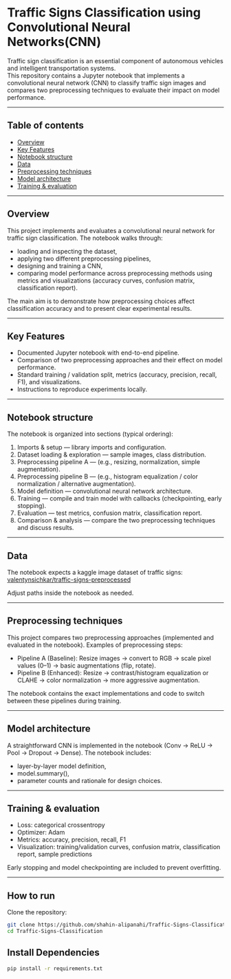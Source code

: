 # Traffic Signs Classification using Convolutional Neural Networks(CNN) 

Traffic sign classification is an essential component of autonomous vehicles and intelligent transportation systems.  
This repository contains a Jupyter notebook that implements a convolutional neural network (CNN) to classify traffic sign images and compares two preprocessing techniques to evaluate their impact on model performance.


---

## Table of contents
- [Overview](#overview)  
- [Key Features](#key-features)  
- [Notebook structure](#notebook-structure)  
- [Data](#data)  
- [Preprocessing techniques](#preprocessing-techniques)  
- [Model architecture](#model-architecture)  
- [Training & evaluation](#training--evaluation)  

---

## Overview
This project implements and evaluates a convolutional neural network for traffic sign classification. The notebook walks through:
- loading and inspecting the dataset,
- applying two different preprocessing pipelines,
- designing and training a CNN,
- comparing model performance across preprocessing methods using metrics and visualizations (accuracy curves, confusion matrix, classification report).

The main aim is to demonstrate how preprocessing choices affect classification accuracy and to present clear experimental results.

---

## Key Features
- Documented Jupyter notebook with end-to-end pipeline.
- Comparison of two preprocessing approaches and their effect on model performance.
- Standard training / validation split, metrics (accuracy, precision, recall, F1), and visualizations.
- Instructions to reproduce experiments locally.

---

## Notebook structure
The notebook is organized into sections (typical ordering):
1. Imports & setup — library imports and configuration.  
2. Dataset loading & exploration — sample images, class distribution.  
3. Preprocessing pipeline A — (e.g., resizing, normalization, simple augmentation).  
4. Preprocessing pipeline B — (e.g., histogram equalization / color normalization / alternative augmentation).  
5. Model definition — convolutional neural network architecture.  
6. Training — compile and train model with callbacks (checkpointing, early stopping).  
7. Evaluation — test metrics, confusion matrix, classification report.  
8. Comparison & analysis — compare the two preprocessing techniques and discuss results.  

---

## Data
The notebook expects a kaggle image dataset of traffic signs: [valentynsichkar/traffic-signs-preprocessed](https://www.kaggle.com/datasets/valentynsichkar/traffic-signs-preprocessed)

Adjust paths inside the notebook as needed.

---

## Preprocessing techniques
This project compares two preprocessing approaches (implemented and evaluated in the notebook). Examples of preprocessing steps:
- Pipeline A (Baseline): Resize images → convert to RGB → scale pixel values (0–1) → basic augmentations (flip, rotate).  
- Pipeline B (Enhanced): Resize → contrast/histogram equalization or CLAHE → color normalization → more aggressive augmentation.  

The notebook contains the exact implementations and code to switch between these pipelines during training.

---

## Model architecture
A straightforward CNN is implemented in the notebook (Conv → ReLU → Pool → Dropout → Dense). The notebook includes:
- layer-by-layer model definition,
- model.summary(),
- parameter counts and rationale for design choices.

---

## Training & evaluation
- Loss: categorical crossentropy  
- Optimizer: Adam  
- Metrics: accuracy, precision, recall, F1  
- Visualization: training/validation curves, confusion matrix, classification report, sample predictions  

Early stopping and model checkpointing are included to prevent overfitting.

---

## How to run
   Clone the repository:
   ```bash
   git clone https://github.com/shahin-alipanahi/Traffic-Signs-Classification.git
   cd Traffic-Signs-Classification
   ```
   
## Install Dependencies 
   ```bash
   pip install -r requirements.txt
   ```
